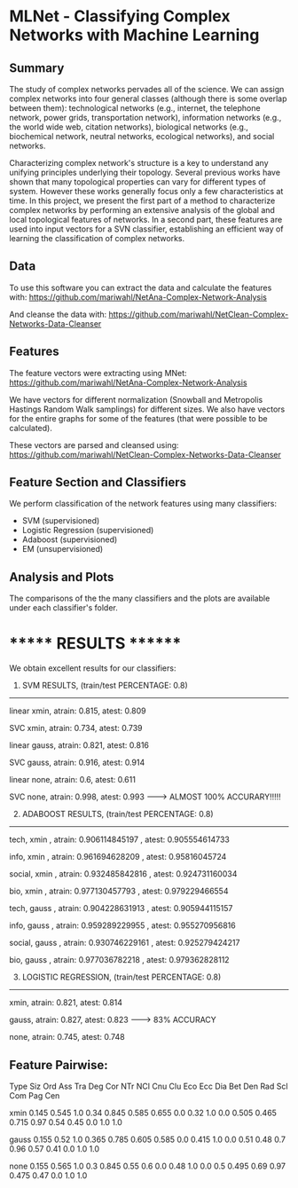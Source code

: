 MLNet - Classifying Complex Networks with Machine Learning
==============================================================

Summary
-------

The study of  complex networks pervades all of the science. We can assign complex networks into four general classes (although there is some overlap between them):  technological networks (e.g., internet, the telephone network, power grids, transportation network),  information networks (e.g., the world wide web, citation networks),   biological networks (e.g., biochemical network, neutral networks, ecological networks), and  social networks. 

Characterizing complex network's structure is a key to understand any unifying principles underlying their topology. Several previous works  have shown that many topological properties can vary for different types of system. However these works generally focus only a few characteristics at time.   In this project, we present the first part of a method to characterize complex networks by performing an extensive analysis of the global and local topological features of networks. In a  second part, these features  are used into input vectors for a SVN classifier, establishing an efficient way of learning the classification of complex networks. 


Data
-----

To use this software you can extract the data and calculate the features with: 
https://github.com/mariwahl/NetAna-Complex-Network-Analysis

And cleanse the data with:
https://github.com/mariwahl/NetClean-Complex-Networks-Data-Cleanser



Features
--------

The feature vectors were extracting using MNet:
https://github.com/mariwahl/NetAna-Complex-Network-Analysis

We have vectors for different normalization (Snowball and Metropolis Hastings Random Walk samplings) for different sizes. We also have vectors for the entire graphs for some of the features (that were possible to be calculated).

These vectors are parsed and cleansed using:
https://github.com/mariwahl/NetClean-Complex-Networks-Data-Cleanser


Feature Section and Classifiers
------------------------------

We perform classification of the network features using many classifiers:
- SVM (supervisioned)
- Logistic Regression (supervisioned)
- Adaboost (supervisioned)
- EM (unsupervisioned)




Analysis and Plots
------------------

The comparisons of the the many classifiers and the plots are available under each classifier's folder.


***** RESULTS ******
====================

We obtain excellent results for our classifiers:

1) SVM RESULTS, (train/test PERCENTAGE: 0.8)
--------------------------------------------
linear xmin,    atrain: 0.815,   atest: 0.809

SVC xmin,       atrain: 0.734,   atest: 0.739

linear gauss,   atrain: 0.821,   atest: 0.816

SVC gauss,      atrain: 0.916,   atest: 0.914

linear none,    atrain: 0.6,     atest: 0.611

SVC none,       atrain: 0.998,   atest: 0.993  ---> ALMOST 100% ACCURARY!!!!!



2) ADABOOST RESULTS, (train/test PERCENTAGE: 0.8)
------------------------------------------------
tech, xmin ,     atrain: 0.906114845197 , atest: 0.905554614733

info, xmin ,     atrain: 0.961694628209 , atest: 0.95816045724

social, xmin ,   atrain: 0.932485842816 , atest: 0.924731160034

bio, xmin ,      atrain: 0.977130457793 , atest: 0.979229466554

tech, gauss ,    atrain: 0.904228631913 , atest: 0.905944115157

info, gauss ,    atrain: 0.959289229955 , atest: 0.955270956816

social, gauss ,  atrain: 0.930746229161 , atest: 0.925279424217

bio, gauss ,     atrain: 0.977036782218 , atest: 0.979362828112



3) LOGISTIC REGRESSION, (train/test PERCENTAGE: 0.8)
----------------------------------------------------
xmin,     atrain: 0.821,   atest: 0.814

gauss,    atrain: 0.827,   atest: 0.823   ---> 83% ACCURACY

none,     atrain: 0.745,   atest: 0.748


Feature Pairwise:
-----------------
Type   Siz   Ord   Ass   Tra   Deg   Cor   NTr   NCl   Cnu   Clu   Eco   Ecc   Dia   Bet   Den   Rad   Scl   Com   Pag   Cen 

xmin   0.145 0.545 1.0  0.34  0.845 0.585 0.655 0.0   0.32  1.0   0.0  0.505  0.465 0.715  0.97 0.54  0.45  0.0   1.0   1.0  

gauss  0.155 0.52  1.0  0.365 0.785 0.605 0.585 0.0   0.415 1.0   0.0  0.51   0.48  0.7    0.96 0.57  0.41  0.0   1.0   1.0  

none   0.155 0.565 1.0  0.3   0.845 0.55  0.6   0.0   0.48  1.0   0.0  0.5    0.495 0.69   0.97 0.475 0.47  0.0   1.0   1.0   
